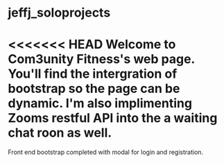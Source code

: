 # jeffj_soloprojects
<<<<<<< HEAD
Welcome to Com3unity Fitness's web page. You'll find the intergration of bootstrap so the page can be dynamic. I'm also implimenting Zooms restful API into the a waiting chat roon as well.  
=====
Front end bootstrap completed with modal for login and registration. 

 